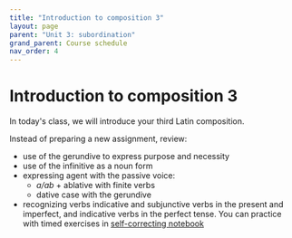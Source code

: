 ```yaml
---
title: "Introduction to composition 3"
layout: page
parent: "Unit 3: subordination"
grand_parent: Course schedule
nav_order: 4
---
```



# Introduction to composition 3

In today's class, we will introduce your third Latin composition.  

Instead of preparing a new assignment, review:

- use of the gerundive to express purpose and necessity
- use of the infinitive as a noun form
- expressing agent with the passive voice:
    - *a/ab* + ablative with finite verbs
    - dative case with the gerundive
- recognizing verbs indicative and subjunctive verbs in the present and imperfect, and indicative verbs in the perfect tense.  You can practice with timed exercises in [self-correcting notebook](https://observablehq.com/@neelsmith/lingua-latina-legena-unit-3-speed-test-on-verb-identificati?collection=@neelsmith/l3)
